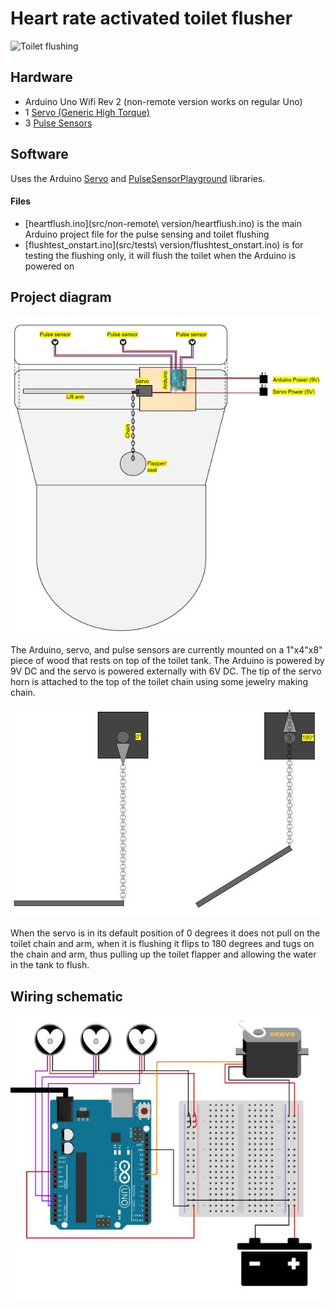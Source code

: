# Heart rate activated toilet flusher
![Toilet flushing](./flush.gif)  

## Hardware  

* Arduino Uno Wifi Rev 2 (non-remote version works on regular Uno)
* 1 [Servo (Generic High Torque)](https://www.sparkfun.com/products/11965)
* 3 [Pulse Sensors](https://pulsesensor.com/)

## Software  
Uses the Arduino [Servo](https://www.arduino.cc/en/reference/servo) and [PulseSensorPlayground](https://github.com/WorldFamousElectronics/PulseSensorPlayground) libraries.

#### Files
* [heartflush.ino](src/non-remote\ version/heartflush.ino) is the main Arduino project file for the pulse sensing and toilet flushing  
* [flushtest_onstart.ino](src/tests\ version/flushtest_onstart.ino) is for testing the flushing only, it will flush the toilet when the Arduino is powered on  

## Project diagram  
![Project diagram](./diagram.jpg)  
  
The Arduino, servo, and pulse sensors are currently mounted on a 1"x4"x8" piece of wood that rests on top of the toilet tank. The Arduino is powered by 9V DC and the servo is powered externally with 6V DC. The tip of the servo horn is attached to the top of the toilet chain using some jewelry making chain.  

![Servo and chain](./servoandchain.jpg)  

When the servo is in its default position of 0 degrees it does not pull on the toilet chain and arm, when it is flushing it flips to 180 degrees and tugs on the chain and arm, thus pulling up the toilet flapper and allowing the water in the tank to flush.  

## Wiring schematic  
![Wiring schematic](./wiring.jpg)
